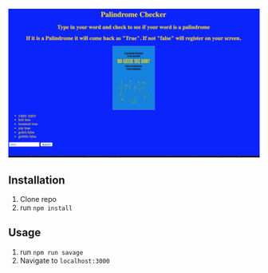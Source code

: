 ![Alt](palindrome.png)

## Installation

1. Clone repo
2. run `npm install`

## Usage

1. run `npm run savage`
2. Navigate to `localhost:3000`
